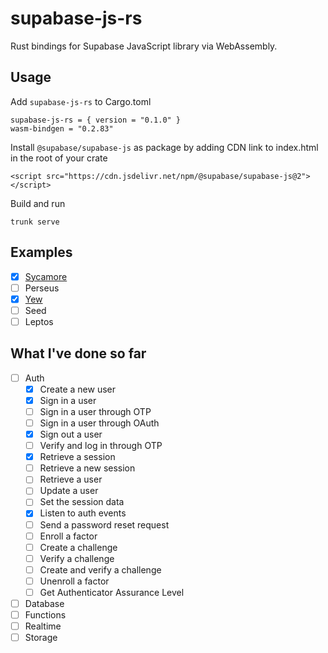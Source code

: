 # supabase-js-rs

Rust bindings for Supabase JavaScript library via WebAssembly.

## Usage

Add `supabase-js-rs` to Cargo.toml

```
supabase-js-rs = { version = "0.1.0" }
wasm-bindgen = "0.2.83"
```

Install `@supabase/supabase-js` as package by adding CDN link to index.html in the root of your crate

```
<script src="https://cdn.jsdelivr.net/npm/@supabase/supabase-js@2"></script>
```

Build and run

```
trunk serve
```

## Examples

- [x] [Sycamore](https://github.com/wa1aric/supabase-js-rs/tree/master/examples/sycamore-auth)
- [ ] Perseus
- [x] [Yew](https://github.com/wa1aric/supabase-js-rs/tree/master/examples/yew-supabase-auth)
- [ ] Seed
- [ ] Leptos

## What I've done so far

- [ ] Auth
  - [x] Create a new user
  - [x] Sign in a user
  - [ ] Sign in a user through OTP
  - [ ] Sign in a user through OAuth
  - [x] Sign out a user
  - [ ] Verify and log in through OTP
  - [x] Retrieve a session
  - [ ] Retrieve a new session
  - [ ] Retrieve a user
  - [ ] Update a user
  - [ ] Set the session data
  - [x] Listen to auth events
  - [ ] Send a password reset request
  - [ ] Enroll a factor
  - [ ] Create a challenge
  - [ ] Verify a challenge
  - [ ] Create and verify a challenge
  - [ ] Unenroll a factor
  - [ ] Get Authenticator Assurance Level
- [ ] Database
- [ ] Functions
- [ ] Realtime
- [ ] Storage
